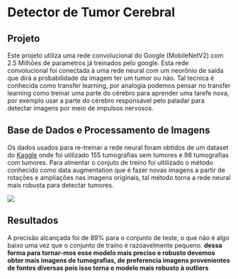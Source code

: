 # Detector de Tumor Cerebral
## Projeto  
Este projeto utiliza uma rede convolucional do Google (MobileNetV2) com 2.5 Milhões de parametros já treinados pelo google. Esta rede convolucional foi conectada à uma rede neural com um neorônio de saida que dirá a probabilidade da imagem ter um tumor ou não. Tal tecnica é conhecida como transfer learning, por analogia podemos pensar no transfer learning como treinar uma parte do cérebro para aprender uma tarefe nova, por exemplo usar a parte do cérebro responsável pelo paladar para detectar imagens por meio de impulsos nervosos.

## Base de Dados e Processamento de Imagens
Os dados usados para re-treinar a rede neural foram obtidos de um dataset do [Kaggle](https://www.kaggle.com/datasets/navoneel/brain-mri-images-for-brain-tumor-detection) onde foi utilizado 155 tumografias sem tumores e 98 tumografias com tumores. Para almentar o conjuto de treino foi ultilizado o método conhecido como data augmentation que é fazer novas imagens a partir de rotações e ampliações nas imagens originais, tal método torna a rede neural mais robusta para detectar tumores.

![](https://media.springernature.com/lw685/springer-static/image/art%3A10.1007%2Fs40998-021-00426-9/MediaObjects/40998_2021_426_Fig10_HTML.png)

## Resultados
A precisão alcançada foi de 89% para o conjunto de teste, o que não é algo baixo uma vez que o conjunto de traino é razoavelmente pequeno. **dessa forma para tornar-mos esse modelo mais preciso e robusto devemos obter mais imagens de tumografias, de preferencia imagens provenientes de fontes diversas pois isso torna o modelo mais robusto à outliers** 
